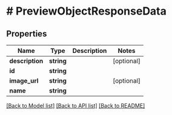 # # PreviewObjectResponseData

## Properties

Name | Type | Description | Notes
------------ | ------------- | ------------- | -------------
**description** | **string** |  | [optional]
**id** | **string** |  |
**image_url** | **string** |  | [optional]
**name** | **string** |  |

[[Back to Model list]](../../README.md#models) [[Back to API list]](../../README.md#endpoints) [[Back to README]](../../README.md)
